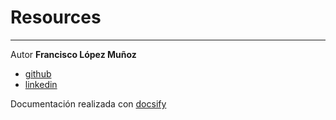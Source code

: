 # Resources
---


Autor **Francisco López Muñoz**
- [github](https://github.com/franlopezm)
- [linkedin](https://www.linkedin.com/feed/)

Documentación realizada con [docsify](https://docsify.js.org)